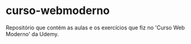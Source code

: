 # curso-webmoderno
Repositório que contém as aulas e os exercícios que fiz no 'Curso Web Moderno' da Udemy.
